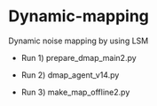 # Dynamic-mapping
Dynamic noise mapping by using LSM

* Run 1) prepare_dmap_main2.py

* Run 2) dmap_agent_v14.py

* Run 3) make_map_offline2.py
